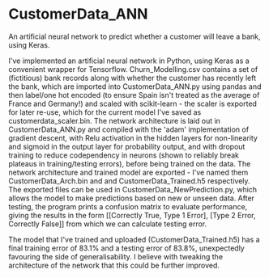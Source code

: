 # CustomerData_ANN
An artificial neural network to predict whether a customer will leave a bank, using Keras.

I've implemented an artificial neural network in Python, using Keras as a convenient wrapper for Tensorflow. Churn_Modelling.csv contains a set of (fictitious) bank records along with whether the customer has recently left the bank, which are imported into CustomerData_ANN.py using pandas and then label/one hot encoded (to ensure Spain isn't treated as the average of France and Germany!) and scaled with scikit-learn - the scaler is exported for later re-use, which for the current model I've saved as customerdata_scaler.bin. The network architecture is laid out in CustomerData_ANN.py and compiled with the 'adam' implementation of gradient descent, with Relu activation in the hidden layers for non-linearity and sigmoid in the output layer for probability output, and with dropout training to reduce codependency in neurons (shown to reliably break plateaus in training/testing errors), before being trained on the data. The network architecture and trained model are exported - I've named them CustomerData_Arch.bin and and CustomerData_Trained.h5 respectively. The exported files can be used in CustomerData_NewPrediction.py, which allows the model to make predictions based on new or unseen data. After testing, the program prints a confusion matrix to evaluate performance, giving the results in the form [[Correctly True, Type 1 Error], [Type 2 Error, Correctly False]] from which we can calculate testing error.

The model that I've trained and uploaded (CustomerData_Trained.h5) has a final training error of 83.1% and a testing error of 83.8%, unexpectedly favouring the side of generalisability. I believe with tweaking the architecture of the network that this could be further improved.
